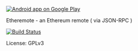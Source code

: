 [![Android app on Google Play](https://developer.android.com/images/brand/en_app_rgb_wo_60.png)](https://play.google.com/store/apps/details?id=org.ligi.etheremote)

Etheremote - an Ethereum remote ( via JSON-RPC )

[![Build Status](https://snap-ci.com/ligi/EtheRemote/branch/master/build_image)](https://snap-ci.com/ligi/EtheRemote/branch/master)

License: GPLv3
